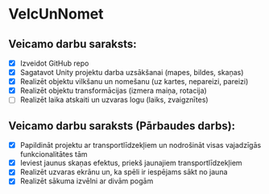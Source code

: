 # VelcUnNomet
## Veicamo darbu saraksts:
- [x] Izveidot GitHub repo
- [x] Sagatavot Unity projektu darba uzsākšanai (mapes, bildes, skaņas)
- [x] Realizēt objektu vilkšanu un nomešanu (uz kartes, nepareizi, pareizi)
- [x] Realizēt objektu transformācijas (izmera maiņa, rotacija)
- [ ] Realizēt laika  atskaiti un uzvaras logu (laiks, zvaigznītes)

## Veicamo darbu saraksts (Pārbaudes darbs):
- [x] Papildināt projektu ar transportlīdzekļiem un nodrošināt visas vajadzīgās funkcionalitātes tām
- [x] Ieviest jaunus skaņas efektus, priekš jaunajiem transportlīdzekļiem
- [x] Realizēt uzvaras ekrānu un, ka spēli ir iespējams sākt no jauna
- [x] Realizēt sākuma izvēlni ar divām pogām